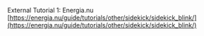 External Tutorial 1: Energia.nu [https://energia.nu/guide/tutorials/other/sidekick/sidekick_blink/](https://energia.nu/guide/tutorials/other/sidekick/sidekick_blink/)  

